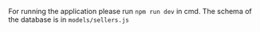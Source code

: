 For running the application please run `npm run dev` in cmd.
The schema of the database is in `models/sellers.js`
